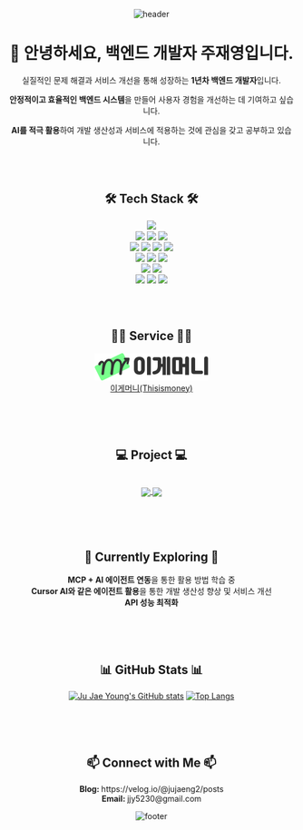 

<div align="center">

   ![header](https://capsule-render.vercel.app/api?type=waving&color=gradient&customColorList=27&height=200&section=header&text=JaeYoung%20Joo&fontSize=50)
   
# 👋 안녕하세요, 백엔드 개발자 주재영입니다.

실질적인 문제 해결과 서비스 개선을 통해 성장하는 **1년차 백엔드 개발자**입니다. 

**안정적이고 효율적인 백엔드 시스템**을 만들어 사용자 경험을 개선하는 데 기여하고 싶습니다.

**AI를 적극 활용**하여 개발 생산성과 서비스에 적용하는 것에 관심을 갖고 공부하고 있습니다.


</br></br>

## 🛠️ Tech Stack 🛠️

<!-- Language -->
<img src="https://img.shields.io/badge/Java-C01818?style=for-the-badge&logo=openjdk&logoColor=white" />

<br/>

<!-- Framework & Library -->
<img src="https://img.shields.io/badge/Spring%20Boot-6DB33F?style=for-the-badge&logo=spring-boot&logoColor=white" />
<img src="https://img.shields.io/badge/Spring%20Data%20JPA-6DB33F?style=for-the-badge&logo=spring&logoColor=white" />
<img src="https://img.shields.io/badge/Spring%20Security-6DB33F?style=for-the-badge&logo=spring-security&logoColor=white" />

<br/>

<!-- DB -->
<img src="https://img.shields.io/badge/MySQL-4479A1?style=for-the-badge&logo=mysql&logoColor=white" />
<img src="https://img.shields.io/badge/mariadb-%23003545.svg?&style=for-the-badge&logo=mariadb&logoColor=white" />
<img src="https://img.shields.io/badge/PostgreSQL-316192?style=for-the-badge&logo=postgresql&logoColor=white" />
<img src="https://img.shields.io/badge/Redis-DC382D?style=for-the-badge&logo=redis&logoColor=white" />

<br/>

<!-- Cloud -->
<img src="https://img.shields.io/badge/AWS%20EC2-ED8B00?style=for-the-badge&logo=amazon-aws&logoColor=white" />
<img src="https://img.shields.io/badge/AWS%20S3-ED8B00?style=for-the-badge&logo=amazon-aws&logoColor=white" />
<img src="https://img.shields.io/badge/AWS%20RDS-ED8B00?style=for-the-badge&logo=amazon-aws&logoColor=white" />

<br/>

<!-- Tool -->
<img src="https://img.shields.io/badge/docker-%232496ED.svg?&style=for-the-badge&logo=docker&logoColor=white" />
<img src="https://img.shields.io/badge/Keycloak-2F80ED?style=for-the-badge&logo=keycloak&logoColor=white" /)
<img src="https://img.shields.io/badge/github%20actions-%232088FF.svg?&style=for-the-badge&logo=github%20actions&logoColor=white" />

<br/>
<img src="https://img.shields.io/badge/github-%23181717.svg?&style=for-the-badge&logo=github&logoColor=white" />
<img src="https://img.shields.io/badge/slack-%234A154B.svg?&style=for-the-badge&logo=slack&logoColor=white" />
<img src="https://img.shields.io/badge/jira-%230052CC.svg?&style=for-the-badge&logo=jira&logoColor=white" />

</br></br>

<h2>🧑‍💻 Service 🧑‍💻</h2>

<a href="https://thisismoney.site">
<img src="./홈_로고.png" width=200px>
</br>
이게머니(Thisismoney)
</a>

</br></br></br>

<h2>💻 Project 💻</h2>

</br>
<a href="https://github.com/SamCoMo/DBZ-Backend">
  <img align="center" src="https://github-readme-stats.vercel.app/api/pin/?username=Samcomo&repo=DBZ-Backend&show_owner=true" />
</a>
<a href="https://github.com/JuJaeng2/Gymtopia">
  <img align="center" src="https://github-readme-stats.vercel.app/api/pin/?username=JuJaeng2&repo=Gymtopia&show_owner=true" />
</a>

</br></br></br>

<h2>🌱 Currently Exploring 🌱</h2>

<span> <b>MCP + AI 에이전트 연동</b>을 통한 활용 방법 학습 중</span></br>
<span> <b>Cursor AI와 같은 에이전트 활용</b>을 통한 개발 생산성 향상 및 서비스 개선</span></br>
<span> <b>API 성능 최적화</b> </span></br>

</br></br></br>

<h2>📊 GitHub Stats 📊</h2> 

[![Ju Jae Young's GitHub stats](https://github-readme-stats.vercel.app/api?username=JuJaeng2&show_icons=true&theme=gradient)](https://github.com/anuraghazra/github-readme-stats)
[![Top Langs](https://github-readme-stats.vercel.app/api/top-langs/?username=JuJaeng2&layout=compact&theme=radient)](https://github.com/anuraghazra/github-readme-stats)

</br></br></br>

<h2>📫 Connect with Me 📫</h2>

<div>
<p>
   <span><b>Blog: </b> https://velog.io/@jujaeng2/posts </span></br>
   <span><b>Email: </b> jjy5230@gmail.com </span> 
</p>

</div> 


 ![footer](https://capsule-render.vercel.app/api?type=waving&color=27&height=200&section=footer)
</div>
 
